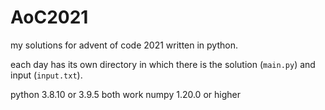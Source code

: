 # AoC2021
my solutions for advent of code 2021 written in python.

each day has its own directory in which there is the solution (`main.py`) and input (`input.txt`).

python 3.8.10 or 3.9.5 both work
numpy 1.20.0 or higher
